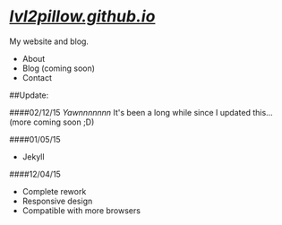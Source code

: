 [*lvl2pillow.github.io*](http://lvl2pillow.github.io "lvl2pillow")
====================

My website and blog.

- About
- Blog (coming soon)
- Contact

##Update:

####02/12/15
_Yawnnnnnnn_ It's been a long while since I updated this... (more coming soon ;D)

####01/05/15
- Jekyll

####12/04/15
- Complete rework
- Responsive design
- Compatible with more browsers
